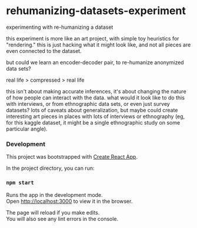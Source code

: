 # rehumanizing-datasets-experiment
experimenting with re-humanizing a dataset

this experiment is more like an art project, with simple toy heuristics for "rendering."  this is just hacking what it might look like, and not all pieces are even connected to the dataset.

but could we learn an encoder-decoder pair, to re-humanize anonymized data sets?

  real life > compressed > real life

this isn't about making accurate inferences, it's about changing the nature of how people can interact with the data.  what would it look like to do this with interviews, or from ethnographic data sets, or even just survey datasets?  lots of caveats about generalization, but maybe could create interesting art pieces in places with lots of interviews or ethnography (eg, for this kaggle dataset, it might be a single ethnographic study on some particular angle).


### Development
This project was bootstrapped with [Create React App](https://github.com/facebook/create-react-app).

In the project directory, you can run:

### `npm start`

Runs the app in the development mode.<br>
Open [http://localhost:3000](http://localhost:3000) to view it in the browser.

The page will reload if you make edits.<br>
You will also see any lint errors in the console.

